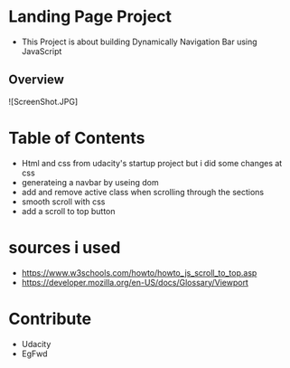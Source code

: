 # Landing Page Project

- This Project is about building Dynamically Navigation Bar using JavaScript

## Overview

![ScreenShot.JPG]

# Table of Contents


- Html and css  from udacity's startup project but i did some changes at css
- generateing a navbar by useing dom
- add and remove active class when scrolling through the sections
- smooth scroll with css
- add a scroll to top button


# sources i used

- https://www.w3schools.com/howto/howto_js_scroll_to_top.asp
- https://developer.mozilla.org/en-US/docs/Glossary/Viewport

# Contribute

- Udacity
- EgFwd